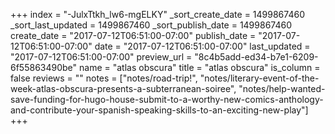 +++
index = "-JulxTtkh_lw6-mgELKY"
_sort_create_date = 1499867460
_sort_last_updated = 1499867460
_sort_publish_date = 1499867460
create_date = "2017-07-12T06:51:00-07:00"
publish_date = "2017-07-12T06:51:00-07:00"
date = "2017-07-12T06:51:00-07:00"
last_updated = "2017-07-12T06:51:00-07:00"
preview_url = "8c4b5add-ed34-b7e1-6209-6f55863490be"
name = "atlas obscura"
title = "atlas obscura"
is_column = false
reviews = ""
notes = ["notes/road-trip!", "notes/literary-event-of-the-week-atlas-obscura-presents-a-subterranean-soiree", "notes/help-wanted-save-funding-for-hugo-house-submit-to-a-worthy-new-comics-anthology-and-contribute-your-spanish-speaking-skills-to-an-exciting-new-play"]
+++

